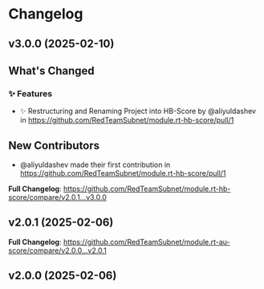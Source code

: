 # Changelog

## v3.0.0 (2025-02-10)

<!-- Release notes generated using configuration in .github/release.yml at v3.0.0 -->

## What's Changed
### ✨ Features
* ✨ Restructuring and Renaming Project into HB-Score by @aliyuldashev in https://github.com/RedTeamSubnet/module.rt-hb-score/pull/1

## New Contributors
* @aliyuldashev made their first contribution in https://github.com/RedTeamSubnet/module.rt-hb-score/pull/1

**Full Changelog**: https://github.com/RedTeamSubnet/module.rt-hb-score/compare/v2.0.1...v3.0.0

## v2.0.1 (2025-02-06)

<!-- Release notes generated using configuration in .github/release.yml at v2.0.1 -->



**Full Changelog**: https://github.com/RedTeamSubnet/module.rt-au-score/compare/v2.0.0...v2.0.1

## v2.0.0 (2025-02-06)

<!-- Release notes generated using configuration in .github/release.yml at v2.0.0 -->
